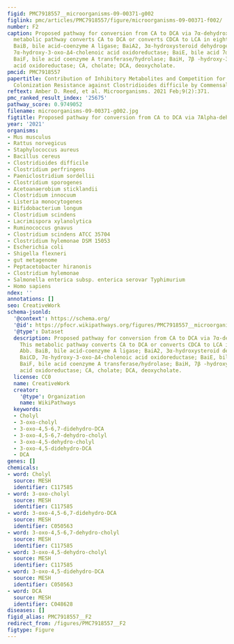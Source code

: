 ```yaml
---
figid: PMC7918557__microorganisms-09-00371-g002
figlink: pmc/articles/PMC7918557/figure/microorganisms-09-00371-f002/
number: F2
caption: Proposed pathway for conversion from CA to DCA via 7α-dehydroxylation. This
  metabolic pathway converts CA to DCA or converts CDCA to LCA in eight steps. Abb.
  BaiB, bile acid-coenzyme A ligase; BaiA2, 3α-hydroxysteroid dehydrogenase; BaiCD,
  7α-hydroxy-3-oxo-Δ4-cholenoic acid oxidoreductase; BaiE, bile acid 7α-dehydratase;
  BaiF, bile acid coenzyme A transferase/hydrolase; BaiH, 7β -hydroxy-3-oxo-Δ4-cholenoic
  acid oxidoreductase; CA, cholate; DCA, deoxycholate.
pmcid: PMC7918557
papertitle: Contribution of Inhibitory Metabolites and Competition for Nutrients to
  Colonization Resistance against Clostridioides difficile by Commensal Clostridium.
reftext: Amber D. Reed, et al. Microorganisms. 2021 Feb;9(2):371.
pmc_ranked_result_index: '25675'
pathway_score: 0.9749052
filename: microorganisms-09-00371-g002.jpg
figtitle: Proposed pathway for conversion from CA to DCA via 7Alpha-dehydroxylation
year: '2021'
organisms:
- Mus musculus
- Rattus norvegicus
- Staphylococcus aureus
- Bacillus cereus
- Clostridioides difficile
- Clostridium perfringens
- Paeniclostridium sordellii
- Clostridium sporogenes
- Acetoanaerobium sticklandii
- Clostridium innocuum
- Listeria monocytogenes
- Bifidobacterium longum
- Clostridium scindens
- Lacrimispora xylanolytica
- Ruminococcus gnavus
- Clostridium scindens ATCC 35704
- Clostridium hylemonae DSM 15053
- Escherichia coli
- Shigella flexneri
- gut metagenome
- Peptacetobacter hiranonis
- Clostridium hylemonae
- Salmonella enterica subsp. enterica serovar Typhimurium
- Homo sapiens
ndex: ''
annotations: []
seo: CreativeWork
schema-jsonld:
  '@context': https://schema.org/
  '@id': https://pfocr.wikipathways.org/figures/PMC7918557__microorganisms-09-00371-g002.html
  '@type': Dataset
  description: Proposed pathway for conversion from CA to DCA via 7α-dehydroxylation.
    This metabolic pathway converts CA to DCA or converts CDCA to LCA in eight steps.
    Abb. BaiB, bile acid-coenzyme A ligase; BaiA2, 3α-hydroxysteroid dehydrogenase;
    BaiCD, 7α-hydroxy-3-oxo-Δ4-cholenoic acid oxidoreductase; BaiE, bile acid 7α-dehydratase;
    BaiF, bile acid coenzyme A transferase/hydrolase; BaiH, 7β -hydroxy-3-oxo-Δ4-cholenoic
    acid oxidoreductase; CA, cholate; DCA, deoxycholate.
  license: CC0
  name: CreativeWork
  creator:
    '@type': Organization
    name: WikiPathways
  keywords:
  - Cholyl
  - 3-oxo-cholyl
  - 3-oxo-4,5-6,7-didehydro-DCA
  - 3-oxo-4,5-6,7-dehydro-cholyl
  - 3-oxo-4,5-dehydro-cholyl
  - 3-oxo-4,5-didehydro-DCA
  - DCA
genes: []
chemicals:
- word: Cholyl
  source: MESH
  identifier: C117585
- word: 3-oxo-cholyl
  source: MESH
  identifier: C117585
- word: 3-oxo-4,5-6,7-didehydro-DCA
  source: MESH
  identifier: C050563
- word: 3-oxo-4,5-6,7-dehydro-cholyl
  source: MESH
  identifier: C117585
- word: 3-oxo-4,5-dehydro-cholyl
  source: MESH
  identifier: C117585
- word: 3-oxo-4,5-didehydro-DCA
  source: MESH
  identifier: C050563
- word: DCA
  source: MESH
  identifier: C048628
diseases: []
figid_alias: PMC7918557__F2
redirect_from: /figures/PMC7918557__F2
figtype: Figure
---
```


